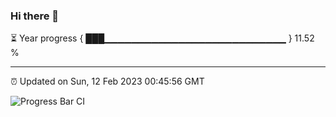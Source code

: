 ### Hi there 👋

⏳ Year progress { ███▁▁▁▁▁▁▁▁▁▁▁▁▁▁▁▁▁▁▁▁▁▁▁▁▁▁▁ } 11.52 %

---

⏰ Updated on Sun, 12 Feb 2023 00:45:56 GMT

![Progress Bar CI](https://github.com/Shyam-Makwana/GitHub-Actions-Demo/workflows/Progress%20Bar%20CI/badge.svg)
